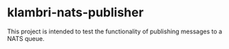 # klambri-nats-publisher

This project is intended to test the functionality of publishing messages to a NATS queue.
